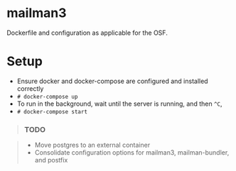 # mailman3

Dockerfile and configuration as applicable for the OSF.

# Setup

- Ensure docker and docker-compose are configured and installed correctly
- `# docker-compose up`
- To run in the background, wait until the server is running, and then `^C`,
- `# docker-compose start`

> ### TODO

> - Move postgres to an external container
> - Consolidate configuration options for mailman3, mailman-bundler, and postfix

